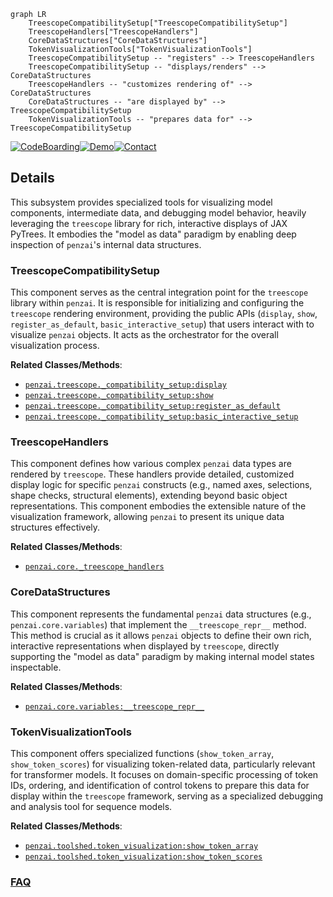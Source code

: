 ```mermaid
graph LR
    TreescopeCompatibilitySetup["TreescopeCompatibilitySetup"]
    TreescopeHandlers["TreescopeHandlers"]
    CoreDataStructures["CoreDataStructures"]
    TokenVisualizationTools["TokenVisualizationTools"]
    TreescopeCompatibilitySetup -- "registers" --> TreescopeHandlers
    TreescopeCompatibilitySetup -- "displays/renders" --> CoreDataStructures
    TreescopeHandlers -- "customizes rendering of" --> CoreDataStructures
    CoreDataStructures -- "are displayed by" --> TreescopeCompatibilitySetup
    TokenVisualizationTools -- "prepares data for" --> TreescopeCompatibilitySetup
```

[![CodeBoarding](https://img.shields.io/badge/Generated%20by-CodeBoarding-9cf?style=flat-square)](https://github.com/CodeBoarding/GeneratedOnBoardings)[![Demo](https://img.shields.io/badge/Try%20our-Demo-blue?style=flat-square)](https://www.codeboarding.org/demo)[![Contact](https://img.shields.io/badge/Contact%20us%20-%20contact@codeboarding.org-lightgrey?style=flat-square)](mailto:contact@codeboarding.org)

## Details

This subsystem provides specialized tools for visualizing model components, intermediate data, and debugging model behavior, heavily leveraging the `treescope` library for rich, interactive displays of JAX PyTrees. It embodies the "model as data" paradigm by enabling deep inspection of `penzai`'s internal data structures.

### TreescopeCompatibilitySetup
This component serves as the central integration point for the `treescope` library within `penzai`. It is responsible for initializing and configuring the `treescope` rendering environment, providing the public APIs (`display`, `show`, `register_as_default`, `basic_interactive_setup`) that users interact with to visualize `penzai` objects. It acts as the orchestrator for the overall visualization process.


**Related Classes/Methods**:

- <a href="https://github.com/google-deepmind/penzai/blob/main/penzai/treescope/_compatibility_setup.py" target="_blank" rel="noopener noreferrer">`penzai.treescope._compatibility_setup:display`</a>
- <a href="https://github.com/google-deepmind/penzai/blob/main/penzai/treescope/_compatibility_setup.py" target="_blank" rel="noopener noreferrer">`penzai.treescope._compatibility_setup:show`</a>
- <a href="https://github.com/google-deepmind/penzai/blob/main/penzai/treescope/_compatibility_setup.py" target="_blank" rel="noopener noreferrer">`penzai.treescope._compatibility_setup:register_as_default`</a>
- <a href="https://github.com/google-deepmind/penzai/blob/main/penzai/treescope/_compatibility_setup.py" target="_blank" rel="noopener noreferrer">`penzai.treescope._compatibility_setup:basic_interactive_setup`</a>


### TreescopeHandlers
This component defines how various complex `penzai` data types are rendered by `treescope`. These handlers provide detailed, customized display logic for specific `penzai` constructs (e.g., named axes, selections, shape checks, structural elements), extending beyond basic object representations. This component embodies the extensible nature of the visualization framework, allowing `penzai` to present its unique data structures effectively.


**Related Classes/Methods**:

- <a href="https://github.com/google-deepmind/penzai/blob/main/penzai/core/_treescope_handlers" target="_blank" rel="noopener noreferrer">`penzai.core._treescope_handlers`</a>


### CoreDataStructures
This component represents the fundamental `penzai` data structures (e.g., `penzai.core.variables`) that implement the `__treescope_repr__` method. This method is crucial as it allows `penzai` objects to define their own rich, interactive representations when displayed by `treescope`, directly supporting the "model as data" paradigm by making internal model states inspectable.


**Related Classes/Methods**:

- <a href="https://github.com/google-deepmind/penzai/blob/main/penzai/core/variables.py" target="_blank" rel="noopener noreferrer">`penzai.core.variables:__treescope_repr__`</a>


### TokenVisualizationTools
This component offers specialized functions (`show_token_array`, `show_token_scores`) for visualizing token-related data, particularly relevant for transformer models. It focuses on domain-specific processing of token IDs, ordering, and identification of control tokens to prepare this data for display within the `treescope` framework, serving as a specialized debugging and analysis tool for sequence models.


**Related Classes/Methods**:

- <a href="https://github.com/google-deepmind/penzai/blob/main/penzai/toolshed/token_visualization.py" target="_blank" rel="noopener noreferrer">`penzai.toolshed.token_visualization:show_token_array`</a>
- <a href="https://github.com/google-deepmind/penzai/blob/main/penzai/toolshed/token_visualization.py" target="_blank" rel="noopener noreferrer">`penzai.toolshed.token_visualization:show_token_scores`</a>




### [FAQ](https://github.com/CodeBoarding/GeneratedOnBoardings/tree/main?tab=readme-ov-file#faq)